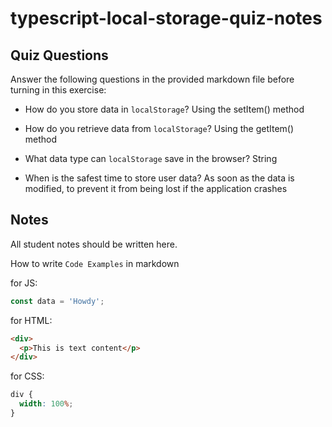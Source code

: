 # typescript-local-storage-quiz-notes

## Quiz Questions

Answer the following questions in the provided markdown file before turning in this exercise:

- How do you store data in `localStorage`?
  Using the setItem() method

- How do you retrieve data from `localStorage`?
  Using the getItem() method

- What data type can `localStorage` save in the browser?
  String

- When is the safest time to store user data?
  As soon as the data is modified, to prevent it from being lost if the application crashes

## Notes

All student notes should be written here.

How to write `Code Examples` in markdown

for JS:

```javascript
const data = 'Howdy';
```

for HTML:

```html
<div>
  <p>This is text content</p>
</div>
```

for CSS:

```css
div {
  width: 100%;
}
```
